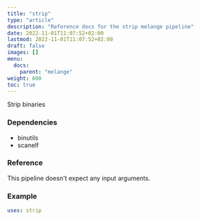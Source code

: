 ```yaml
---
title: "strip"
type: "article"
description: "Reference docs for the strip melange pipeline"
date: 2022-11-01T11:07:52+02:00
lastmod: 2022-11-01T11:07:52+02:00
draft: false
images: []
menu:
  docs:
    parent: "melange"
weight: 600
toc: true
---
```



Strip binaries

### Dependencies
- binutils
- scanelf


### Reference
This pipeline doesn't expect any input arguments.

### Example
```yaml
uses: strip
```
